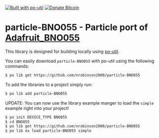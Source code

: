 [![Built with po-util](https://rawgit.com/nrobinson2000/po-util/master/images/built-with-po-util.svg)](https://po-util.com) [![Donate Bitcoin](https://img.shields.io/badge/donate-bitcoin-orange.svg)](https://nrobinson2000.github.io/donate-bitcoin)

# particle-BNO055 - Particle port of [Adafruit_BNO055](https://github.com/adafruit/Adafruit_BNO055)

This library is designed for building locally using [po-util](https://github.com/nrobinson2000/po-util).

You can easily download `particle-BNO055` with po-util using the following commands:

```bash
$ po lib get https://github.com/nrobinson2000/particle-BNO055
```

To add the libraries to a project simply run:

```bash
$ po lib add particle-BNO055
```

UPDATE: You can now use the library example manger to load the `simple` example right into your project!

```bash
$ po init DEVICE_TYPE BNO055
$ cd BNO055
$ po lib get https://github.com/nrobinson2000/particle-BNO055
$ po lib ex load particle-BNO055 simple
```
